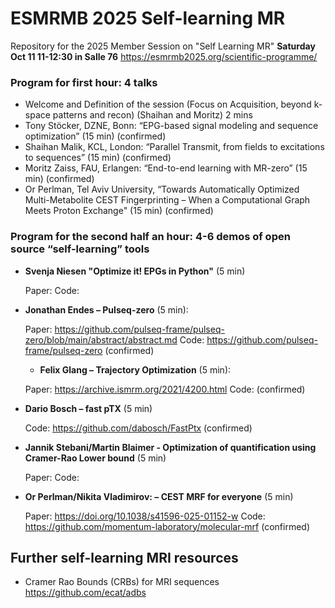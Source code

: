 # ESMRMB 2025 Self-learning MR
Repository for the 2025 Member Session on "Self Learning MR"
**Saturday Oct 11  11-12:30 in Salle 76**
https://esmrmb2025.org/scientific-programme/

### Program for first hour: 4 talks
- Welcome and Definition of the session (Focus on Acquisition, beyond k-space patterns and recon) (Shaihan and Moritz) 2 mins
- Tony Stöcker, DZNE, Bonn: “EPG-based signal modeling and sequence optimization” (15 min) (confirmed)
- Shaihan Malik, KCL, London: “Parallel Transmit, from fields to excitations to sequences” (15 min) (confirmed)
- Moritz Zaiss, FAU, Erlangen: “End-to-end learning with MR-zero” (15 min) (confirmed)
- Or Perlman, Tel Aviv University, “Towards Automatically Optimized Multi-Metabolite CEST Fingerprinting – When a Computational Graph Meets Proton Exchange" (15 min) (confirmed)

### Program for the second half an hour: 4-6 demos of open source “self-learning” tools

- **Svenja Niesen  "Optimize it! EPGs in Python"** (5 min)

  Paper: Code:
  
- **Jonathan Endes – Pulseq-zero** (5 min):
  
  Paper: https://github.com/pulseq-frame/pulseq-zero/blob/main/abstract/abstract.md Code: https://github.com/pulseq-frame/pulseq-zero  (confirmed)

  - **Felix Glang – Trajectory Optimization** (5 min):
  
  Paper: https://archive.ismrm.org/2021/4200.html  Code:      (confirmed)
  
- **Dario Bosch – fast pTX** (5 min)

  Code: https://github.com/dabosch/FastPtx  (confirmed)
  
- **Jannik Stebani/Martin Blaimer - Optimization of quantification using Cramer-Rao Lower bound** (5 min)

   Paper: Code:
  
- **Or Perlman/Nikita Vladimirov: – CEST MRF for everyone** (5 min)

  Paper:  https://doi.org/10.1038/s41596-025-01152-w  Code:  https://github.com/momentum-laboratory/molecular-mrf  (confirmed)



 ## Further self-learning MRI resources

-  Cramer Rao Bounds (CRBs) for MRI sequences   https://github.com/ecat/adbs


